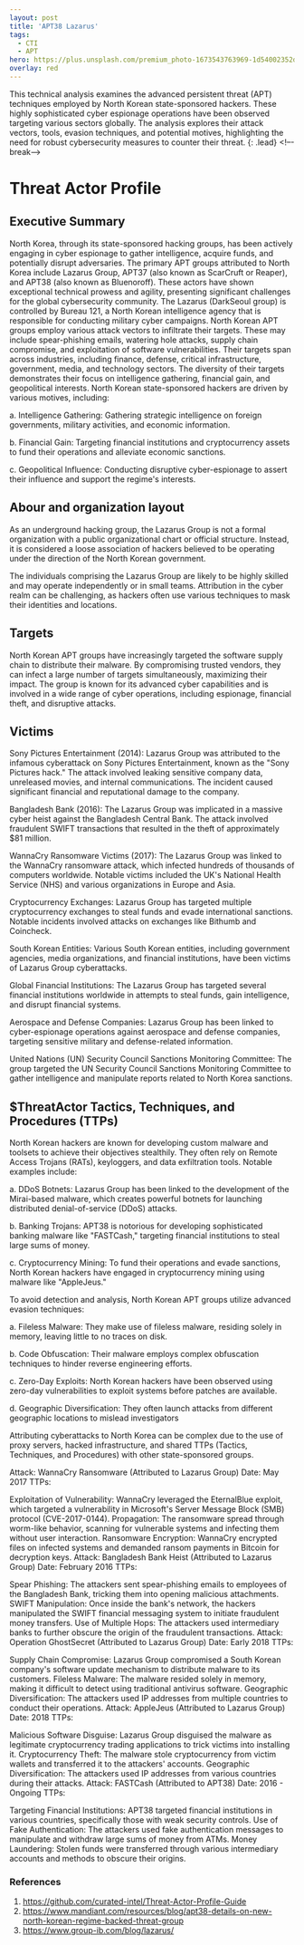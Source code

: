 ```yaml
---
layout: post
title: 'APT38 Lazarus'
tags:
  - CTI
  - APT
hero: https://plus.unsplash.com/premium_photo-1673543763969-1d54002352d0?ixlib=rb-4.0.3&ixid=M3wxMjA3fDB8MHxwaG90by1wYWdlfHx8fGVufDB8fHx8fA%3D%3D&auto=format&fit=crop&w=1470&q=80
overlay: red
---
```


This technical analysis examines the advanced persistent threat (APT) techniques employed by North Korean state-sponsored hackers. These highly sophisticated cyber espionage operations have been observed targeting various sectors globally. The analysis explores their attack vectors, tools, evasion techniques, and potential motives, highlighting the need for robust cybersecurity measures to counter their threat. {: .lead} <!–-break-–> 

# Threat Actor Profile

## Executive Summary
North Korea, through its state-sponsored hacking groups, has been actively engaging in cyber espionage to gather intelligence, acquire funds, and potentially disrupt adversaries. The primary APT groups attributed to North Korea include Lazarus Group, APT37 (also known as ScarCruft or Reaper), and APT38 (also known as Bluenoroff). These actors have shown exceptional technical prowess and agility, presenting significant challenges for the global cybersecurity community.
The Lazarus (DarkSeoul group) is controlled by Bureau 121, a North Korean intelligence agency that is responsible for conducting military cyber campaigns.
North Korean APT groups employ various attack vectors to infiltrate their targets. These may include spear-phishing emails, watering hole attacks, supply chain compromise, and exploitation of software vulnerabilities. Their targets span across industries, including finance, defense, critical infrastructure, government, media, and technology sectors. The diversity of their targets demonstrates their focus on intelligence gathering, financial gain, and geopolitical interests.
North Korean state-sponsored hackers are driven by various motives, including:

a. Intelligence Gathering: Gathering strategic intelligence on foreign governments, military activities, and economic information.

b. Financial Gain: Targeting financial institutions and cryptocurrency assets to fund their operations and alleviate economic sanctions.

c. Geopolitical Influence: Conducting disruptive cyber-espionage to assert their influence and support the regime's interests.

## Abour and organization layout
As an underground hacking group, the Lazarus Group is not a formal organization with a public organizational chart or official structure. Instead, it is considered a loose association of hackers believed to be operating under the direction of the North Korean government.

The individuals comprising the Lazarus Group are likely to be highly skilled and may operate independently or in small teams. Attribution in the cyber realm can be challenging, as hackers often use various techniques to mask their identities and locations.

## Targets

North Korean APT groups have increasingly targeted the software supply chain to distribute their malware. By compromising trusted vendors, they can infect a large number of targets simultaneously, maximizing their impact.
The group is known for its advanced cyber capabilities and is involved in a wide range of cyber operations, including espionage, financial theft, and disruptive attacks.

## Victims

Sony Pictures Entertainment (2014):
Lazarus Group was attributed to the infamous cyberattack on Sony Pictures Entertainment, known as the "Sony Pictures hack." The attack involved leaking sensitive company data, unreleased movies, and internal communications. The incident caused significant financial and reputational damage to the company.

Bangladesh Bank (2016):
The Lazarus Group was implicated in a massive cyber heist against the Bangladesh Central Bank. The attack involved fraudulent SWIFT transactions that resulted in the theft of approximately $81 million.

WannaCry Ransomware Victims (2017):
The Lazarus Group was linked to the WannaCry ransomware attack, which infected hundreds of thousands of computers worldwide. Notable victims included the UK's National Health Service (NHS) and various organizations in Europe and Asia.

Cryptocurrency Exchanges:
Lazarus Group has targeted multiple cryptocurrency exchanges to steal funds and evade international sanctions. Notable incidents involved attacks on exchanges like Bithumb and Coincheck.

South Korean Entities:
Various South Korean entities, including government agencies, media organizations, and financial institutions, have been victims of Lazarus Group cyberattacks.

Global Financial Institutions:
The Lazarus Group has targeted several financial institutions worldwide in attempts to steal funds, gain intelligence, and disrupt financial systems.

Aerospace and Defense Companies:
Lazarus Group has been linked to cyber-espionage operations against aerospace and defense companies, targeting sensitive military and defense-related information.

United Nations (UN) Security Council Sanctions Monitoring Committee:
The group targeted the UN Security Council Sanctions Monitoring Committee to gather intelligence and manipulate reports related to North Korea sanctions.

## $ThreatActor Tactics, Techniques, and Procedures (TTPs)
North Korean hackers are known for developing custom malware and toolsets to achieve their objectives stealthily. They often rely on Remote Access Trojans (RATs), keyloggers, and data exfiltration tools. Notable examples include:

a. DDoS Botnets: Lazarus Group has been linked to the development of the Mirai-based malware, which creates powerful botnets for launching distributed denial-of-service (DDoS) attacks.

b. Banking Trojans: APT38 is notorious for developing sophisticated banking malware like "FASTCash," targeting financial institutions to steal large sums of money.

c. Cryptocurrency Mining: To fund their operations and evade sanctions, North Korean hackers have engaged in cryptocurrency mining using malware like "AppleJeus."

To avoid detection and analysis, North Korean APT groups utilize advanced evasion techniques:

a. Fileless Malware: They make use of fileless malware, residing solely in memory, leaving little to no traces on disk.

b. Code Obfuscation: Their malware employs complex obfuscation techniques to hinder reverse engineering efforts.

c. Zero-Day Exploits: North Korean hackers have been observed using zero-day vulnerabilities to exploit systems before patches are available.

d. Geographic Diversification: They often launch attacks from different geographic locations to mislead investigators

Attributing cyberattacks to North Korea can be complex due to the use of proxy servers, hacked infrastructure, and shared TTPs (Tactics, Techniques, and Procedures) with other state-sponsored groups. 

Attack: WannaCry Ransomware (Attributed to Lazarus Group)
Date: May 2017
TTPs:

Exploitation of Vulnerability: WannaCry leveraged the EternalBlue exploit, which targeted a vulnerability in Microsoft's Server Message Block (SMB) protocol (CVE-2017-0144).
Propagation: The ransomware spread through worm-like behavior, scanning for vulnerable systems and infecting them without user interaction.
Ransomware Encryption: WannaCry encrypted files on infected systems and demanded ransom payments in Bitcoin for decryption keys.
Attack: Bangladesh Bank Heist (Attributed to Lazarus Group)
Date: February 2016
TTPs:

Spear Phishing: The attackers sent spear-phishing emails to employees of the Bangladesh Bank, tricking them into opening malicious attachments.
SWIFT Manipulation: Once inside the bank's network, the hackers manipulated the SWIFT financial messaging system to initiate fraudulent money transfers.
Use of Multiple Hops: The attackers used intermediary banks to further obscure the origin of the fraudulent transactions.
Attack: Operation GhostSecret (Attributed to Lazarus Group)
Date: Early 2018
TTPs:

Supply Chain Compromise: Lazarus Group compromised a South Korean company's software update mechanism to distribute malware to its customers.
Fileless Malware: The malware resided solely in memory, making it difficult to detect using traditional antivirus software.
Geographic Diversification: The attackers used IP addresses from multiple countries to conduct their operations.
Attack: AppleJeus (Attributed to Lazarus Group)
Date: 2018
TTPs:

Malicious Software Disguise: Lazarus Group disguised the malware as legitimate cryptocurrency trading applications to trick victims into installing it.
Cryptocurrency Theft: The malware stole cryptocurrency from victim wallets and transferred it to the attackers' accounts.
Geographic Diversification: The attackers used IP addresses from various countries during their attacks.
Attack: FASTCash (Attributed to APT38)
Date: 2016 - Ongoing
TTPs:

Targeting Financial Institutions: APT38 targeted financial institutions in various countries, specifically those with weak security controls.
Use of Fake Authentication: The attackers used fake authentication messages to manipulate and withdraw large sums of money from ATMs.
Money Laundering: Stolen funds were transferred through various intermediary accounts and methods to obscure their origins.

### References
1. https://github.com/curated-intel/Threat-Actor-Profile-Guide
2. https://www.mandiant.com/resources/blog/apt38-details-on-new-north-korean-regime-backed-threat-group
3. https://www.group-ib.com/blog/lazarus/ 
